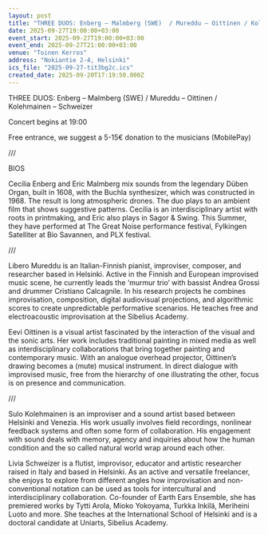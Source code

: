 ```yaml
---
layout: post
title: "THREE DUOS: Enberg – Malmberg (SWE)  / Mureddu – Oittinen / Kolehmainen – Schweizer"
date: 2025-09-27T19:00:00+03:00
event_start: 2025-09-27T19:00:00+03:00
event_end: 2025-09-27T21:00:00+03:00
venue: "Toinen Kerros"
address: "Nokiantie 2-4, Helsinki"
ics_file: "2025-09-27-tit3bg2c.ics"
created_date: 2025-09-20T17:19:50.000Z
---
```


THREE DUOS: Enberg – Malmberg (SWE)  / Mureddu – Oittinen / Kolehmainen – Schweizer  
  
Concert begins at 19:00  
  
Free entrance, we suggest a 5-15€ donation to the musicians (MobilePay)  
  
///  
  
BIOS  
  
Cecilia Enberg and Eric Malmberg mix sounds from the legendary Düben Organ, built in 1608, with the Buchla synthesizer, which was constructed in 1968. The result is long atmospheric drones. The duo plays to an ambient film that shows suggestive patterns. Cecilia is an interdisciplinary artist with roots in printmaking, and Eric also plays in Sagor & Swing. This Summer, they have performed at The Great Noise performance festival, Fylkingen Satelliter at Bio Savannen, and PLX festival.  
  
///  
  
Libero Mureddu is an Italian-Finnish pianist, improviser, composer, and researcher based in Helsinki. Active in the Finnish and European improvised music scene, he currently leads the ‘murmur trio’ with bassist Andrea Grossi and drummer Cristiano Calcagnile. In his research projects he combines improvisation, composition, digital audiovisual projections, and algorithmic scores to create unpredictable performative scenarios. He teaches free and electroacoustic improvisation at the Sibelius Academy.  
  
Eevi Oittinen is a visual artist fascinated by the interaction of the visual and the sonic arts. Her work includes traditional painting in mixed media as well as interdisciplinary collaborations that bring together painting and contemporary music. With an analogue overhead projector, Oittinen’s drawing becomes a (mute) musical instrument. In direct dialogue with improvised music, free from the hierarchy of one illustrating the other, focus is on presence and communication.  
  
///  
  
Sulo Kolehmainen is an improviser and a sound artist based between Helsinki and Venezia. His work usually involves field recordings, nonlinear feedback systems and often some form of collaboration. His engagement with sound deals with memory, agency and inquiries about how the human condition and the so called natural world wrap around each other.  
  
Livia Schweizer is a flutist, improvisor, educator and artistic researcher raised in Italy and based in Helsinki. As an active and versatile freelancer, she enjoys to explore from different angles how improvisation and non-conventional notation can be used as tools for intercultural and interdisciplinary collaboration. Co-founder of Earth Ears Ensemble, she has premiered works by Tytti Arola, Mioko Yokoyama, Turkka Inkilä, Meriheini Luoto and more. She teaches at the International School of Helsinki and is a doctoral candidate at Uniarts, Sibelius Academy.
